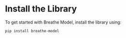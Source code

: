 # Install the Library

To get started with Breathe Model, install the library using:

```bash
pip install breathe-model
```
